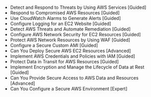 - Detect and Respond to Threats by Using AWS Services [Guided]
- Respond to Compromised AWS Resources [Guided]
- Use CloudWatch Alarms to Generate Alerts [Guided]
- Configure Logging for an EC2 Website [Guided]
- Detect AWS Threats and Automate Remediation [Guided]
- Configure AWS Network Security for EC2 Resources [Guided]
- Protect AWS Network Resources by Using WAF [Guided]
- Configure a Secure Custom AMI [Guided]
- Can You Deploy Secure AWS EC2 Resources [Advanced]
- Implement AWS Credentials and Policies with IAM [Guided]
- Protect Data in Transit for AWS Resources [Guided]
- Implement Encryption and Manage the Lifecycle of Data at Rest [Guided]
- Can You Provide Secure Access to AWS Data and Resources [Advanced]
- Can You Configure a Secure AWS Environment [Expert]
